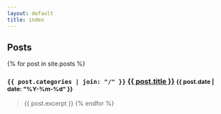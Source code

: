 ```yaml
---
layout: default
title: index
---
```


## Posts
{% for post in site.posts %}

### `{{ post.categories | join: "/" }}` <a href="{{ post.url }}">{{ post.title }}</a> <small>{{ post.date | date: "%Y-%m-%d" }}</small>
> {{ post.excerpt }}
{% endfor %}
